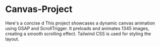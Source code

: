 # Canvas-Project
Here's a concise d  This project showcases a dynamic canvas animation using GSAP and ScrollTrigger. It preloads and animates 1345 images, creating a smooth scrolling effect. Tailwind CSS is used for styling the layout.  
